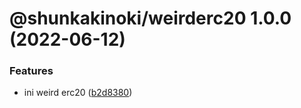 # @shunkakinoki/weirderc20 1.0.0 (2022-06-12)

### Features

- ini weird erc20 ([b2d8380](https://github.com/shunkakinoki/contracts/commit/b2d8380b7e536a54a36a1dbeead094b00d1dc7cd))
